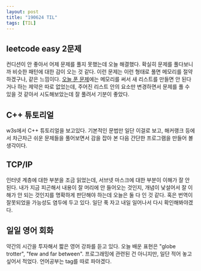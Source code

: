 ```yaml
---
layout: post
title: "190624 TIL"
tags: [TIL]
---
```


## leetcode easy 2문제
컨디션이 안 좋아서 어제 문제를 풀지 못했는데 오늘 해결했다. 확실히 문제를 풀다보니까 비슷한 패턴에 대한 감이 오는 것 같다. 이런 문제는 이런 형태로 풀면 메모리를 절약하겠구나, 같은 느낌이다. [오늘 푼 문제]에는 메모리를 써서 새 리스트를 만들면 안 된다거나 하는 제약은 따로 없었는데, 주어진 리스트 안의 요소만 변경하면서 문제를 풀 수 있을 것 같아서 시도해보았는데 잘 풀려서 기분이 좋았다.


## C++ 튜토리얼
w3s에서 C++ 튜토리얼을 보고있다. 기본적인 문법만 일단 이걸로 보고, 해커랭크 등에서 차근차근 쉬운 문제들을 풀어보면서 감을 잡아 본 다음 간단한 프로그램을 만들어 볼 생각이다. 


## TCP/IP
인터넷 계층에 대한 부분을 조금 읽었는데, 서브넷 마스크에 대한 부분이 이해가 잘 안 된다. 내가 지금 피곤해서 내용이 잘 머리에 안 들어오는 것인지, 개념이 낯설어서 잘 이해가 안 되는 것인지를 명확하게 판단해야 하는데 오늘은 둘 다 인 것 같다. 혹은 번역이 잘못되었을 가능성도 염두에 두고 있다. 일단 푹 자고 내일 일어나서 다시 확인해봐야겠다.


## 일일 영어 회화
약간의 시간을 투자해서 짧은 영어 강좌를 듣고 있다. 오늘 배운 표현은 "globe trotter", "few and far between". 프로그래밍에 관련된 건 아니지만, 일단 적어 놓고 싶어서 적었다. 언어공부는 tag를 따로 파야겠다. 





[오늘 푼 문제]: https://leetcode.com/problems/sort-array-by-parity/ "sort-array-by-parity"